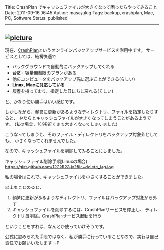 Title: CrashPlan でキャッシュファイルが大きくなって困ったらやってみること
Date: 2011-09-16 06:45
Author: masayukig
Tags: backup, crashplan, Mac, PC, Software
Status: published

  --------------------------------------
  [![picture](https://lh3.googleusercontent.com/-66No1KwEeS4/TnJwSyVJqxI/AAAAAAAAmXw/2bXBLMW2b5Q/s400/%2525E3%252582%2525B9%2525E3%252582%2525AF%2525E3%252583%2525AA%2525E3%252583%2525BC%2525E3%252583%2525B3%2525E3%252582%2525B7%2525E3%252583%2525A7%2525E3%252583%252583%2525E3%252583%252588%2525202011-09-16%2525206.37.31.png)](https://picasaweb.google.com/lh/photo/BrjXoOVmCm1UQS7_Gx3cXA?feat=embedwebsite)
  --------------------------------------

現在、[CrashPlan](http://www.crashplan.com/)というオンラインバックアップサービスを利用中です。
サービスとしては、結構快適で

-   バックグラウンドで自動的にバックアップしてくれる
-   台数・容量無制限のプランがある
-   他のコンピュータをバックアップ先に選ぶことができる(らしい)
-   **Linux, Macに対応している**
-   履歴を持っており、指定した日にちに戻れる(らしい)

と、かなり使い勝手はいい感じです。

しかしながら、頻繁に更新があるようなディレクトリ、ファイルを指定したりすると、
やたらとキャッシュファイルが大きくなってしまうことがあるようです。
(私の場合、10GB近くまで大きくなってしまいました)

こうなってしまうと、そのファイル・ディレクトリをバックアップ対象外としても、
小さくなってくれませんでした。

なので、キャッシュファイルを削除してみることにしました。

キャッシュファイル削除手順(Linuxの場合)
<https://gist.github.com/1220523.js?file=delete_log.log>

私の場合はこれで、キャッシュファイルを小さくすることができました。

以上をまとめると、

1.  頻繁に更新があるようなディレクトリ、ファイルはバックアップ対象から外す
2.  キャッシュファイルを削除するには、CrashPlanサービスを停止し、
   ディレクトリ毎削除。CrashPlanサービス起動を行う

ということをすれば、なんとか使っていけそうです。

公式に認められた手段ではなく、私が勝手に行っていることなので、実行は自己責任でお願いいたします
:-P
